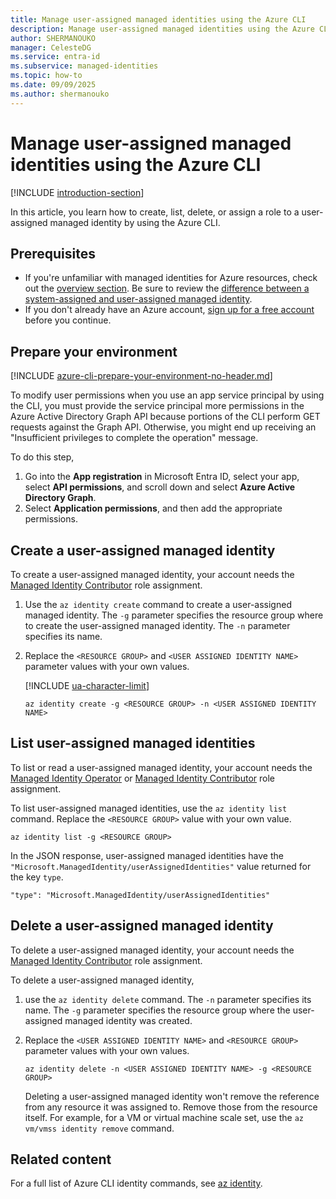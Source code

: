 ```yaml
---
title: Manage user-assigned managed identities using the Azure CLI
description: Manage user-assigned managed identities using the Azure CLI.
author: SHERMANOUKO
manager: CelesteDG
ms.service: entra-id
ms.subservice: managed-identities
ms.topic: how-to
ms.date: 09/09/2025
ms.author: shermanouko
---
```


# Manage user-assigned managed identities using the Azure CLI

[!INCLUDE [introduction-section](./includes/manage-user-assigned-identity-intro.md)]

In this article, you learn how to create, list, delete, or assign a role to a user-assigned managed identity by using the Azure CLI.

## Prerequisites

- If you're unfamiliar with managed identities for Azure resources, check out the [overview section](overview.md). Be sure to review the [difference between a system-assigned and user-assigned managed identity](overview.md#managed-identity-types).
- If you don't already have an Azure account, [sign up for a free account](https://azure.microsoft.com/free/) before you continue.

## Prepare your environment

[!INCLUDE [azure-cli-prepare-your-environment-no-header.md](~/../docs/reusable-content/azure-cli/azure-cli-prepare-your-environment-no-header.md)]

To modify user permissions when you use an app service principal by using the CLI, you must provide the service principal more permissions in the Azure Active Directory Graph API because portions of the CLI perform GET requests against the Graph API. Otherwise, you might end up receiving an "Insufficient privileges to complete the operation" message. 

To do this step, 

1. Go into the **App registration** in Microsoft Entra ID, select your app, select **API permissions**, and scroll down and select **Azure Active Directory Graph**.
1. Select **Application permissions**, and then add the appropriate permissions.

## Create a user-assigned managed identity

To create a user-assigned managed identity, your account needs the [Managed Identity Contributor](/azure/role-based-access-control/built-in-roles#managed-identity-contributor) role assignment.

1. Use the `az identity create` command to create a user-assigned managed identity. The `-g` parameter specifies the resource group where to create the user-assigned managed identity. The `-n` parameter specifies its name.
1. Replace the `<RESOURCE GROUP>` and `<USER ASSIGNED IDENTITY NAME>` parameter values with your own values.

    [!INCLUDE [ua-character-limit](~/includes/managed-identity-ua-character-limits.md)]

    ```azurecli-interactive
    az identity create -g <RESOURCE GROUP> -n <USER ASSIGNED IDENTITY NAME>
    ```

## List user-assigned managed identities

To list or read a user-assigned managed identity, your account needs the [Managed Identity Operator](/azure/role-based-access-control/built-in-roles#managed-identity-operator) or [Managed Identity Contributor](/azure/role-based-access-control/built-in-roles#managed-identity-contributor) role assignment.

To list user-assigned managed identities, use the `az identity list` command. Replace the `<RESOURCE GROUP>` value with your own value.

```azurecli-interactive
az identity list -g <RESOURCE GROUP>
```

In the JSON response, user-assigned managed identities have the `"Microsoft.ManagedIdentity/userAssignedIdentities"` value returned for the key `type`.

`"type": "Microsoft.ManagedIdentity/userAssignedIdentities"`

## Delete a user-assigned managed identity

To delete a user-assigned managed identity, your account needs the [Managed Identity Contributor](/azure/role-based-access-control/built-in-roles#managed-identity-contributor) role assignment.

To delete a user-assigned managed identity, 

1. use the `az identity delete` command. The `-n` parameter specifies its name. The `-g` parameter specifies the resource group where the user-assigned managed identity was created.
1. Replace the `<USER ASSIGNED IDENTITY NAME>` and `<RESOURCE GROUP>` parameter values with your own values.

    ```azurecli-interactive
    az identity delete -n <USER ASSIGNED IDENTITY NAME> -g <RESOURCE GROUP>
    ```

    Deleting a user-assigned managed identity won't remove the reference from any resource it was assigned to. Remove those from the resource itself. For example, for a VM or virtual machine scale set, use the `az vm/vmss identity remove` command.

## Related content

For a full list of Azure CLI identity commands, see [az identity](/cli/azure/identity).
